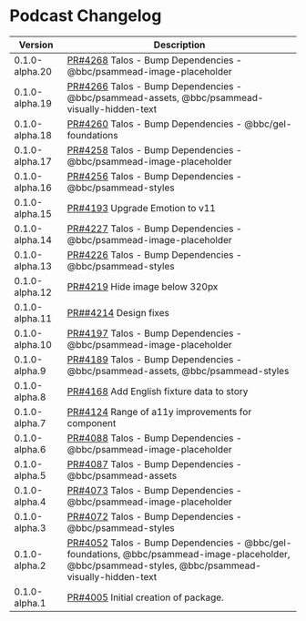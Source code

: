 # Podcast Changelog

<!-- prettier-ignore -->
| Version | Description |
|---------|-------------|
| 0.1.0-alpha.20 | [PR#4268](https://github.com/bbc/psammead/pull/4268) Talos - Bump Dependencies - @bbc/psammead-image-placeholder |
| 0.1.0-alpha.19 | [PR#4266](https://github.com/bbc/psammead/pull/4266) Talos - Bump Dependencies - @bbc/psammead-assets, @bbc/psammead-visually-hidden-text |
| 0.1.0-alpha.18 | [PR#4260](https://github.com/bbc/psammead/pull/4260) Talos - Bump Dependencies - @bbc/gel-foundations |
| 0.1.0-alpha.17 | [PR#4258](https://github.com/bbc/psammead/pull/4258) Talos - Bump Dependencies - @bbc/psammead-image-placeholder |
| 0.1.0-alpha.16 | [PR#4256](https://github.com/bbc/psammead/pull/4256) Talos - Bump Dependencies - @bbc/psammead-styles |
| 0.1.0-alpha.15 | [PR#4193](https://github.com/bbc/psammead/pull/4193) Upgrade Emotion to v11 |
| 0.1.0-alpha.14 | [PR#4227](https://github.com/bbc/psammead/pull/4227) Talos - Bump Dependencies - @bbc/psammead-image-placeholder |
| 0.1.0-alpha.13 | [PR#4226](https://github.com/bbc/psammead/pull/4226) Talos - Bump Dependencies - @bbc/psammead-styles |
| 0.1.0-alpha.12 | [PR#4219](https://github.com/bbc/psammead/pull/#4219) Hide image below 320px|
| 0.1.0-alpha.11 | [PR##4214](https://github.com/bbc/psammead/pull/#4214) Design fixes|
| 0.1.0-alpha.10 | [PR#4197](https://github.com/bbc/psammead/pull/4197) Talos - Bump Dependencies - @bbc/psammead-image-placeholder |
| 0.1.0-alpha.9 | [PR#4189](https://github.com/bbc/psammead/pull/4189) Talos - Bump Dependencies - @bbc/psammead-assets, @bbc/psammead-styles |
| 0.1.0-alpha.8 | [PR#4168](https://github.com/bbc/psammead/pull/4168) Add English fixture data to story |
| 0.1.0-alpha.7 | [PR#4124](https://github.com/bbc/psammead/pull/4124) Range of a11y improvements for component |
| 0.1.0-alpha.6 | [PR#4088](https://github.com/bbc/psammead/pull/4088) Talos - Bump Dependencies - @bbc/psammead-image-placeholder |
| 0.1.0-alpha.5 | [PR#4087](https://github.com/bbc/psammead/pull/4087) Talos - Bump Dependencies - @bbc/psammead-assets |
| 0.1.0-alpha.4 | [PR#4073](https://github.com/bbc/psammead/pull/4073) Talos - Bump Dependencies - @bbc/psammead-image-placeholder |
| 0.1.0-alpha.3 | [PR#4072](https://github.com/bbc/psammead/pull/4072) Talos - Bump Dependencies - @bbc/psammead-styles |
| 0.1.0-alpha.2 | [PR#4052](https://github.com/bbc/psammead/pull/4052) Talos - Bump Dependencies - @bbc/gel-foundations, @bbc/psammead-image-placeholder, @bbc/psammead-styles, @bbc/psammead-visually-hidden-text |
| 0.1.0-alpha.1 | [PR#4005](https://github.com/bbc/psammead/pull/4005) Initial creation of package. |
